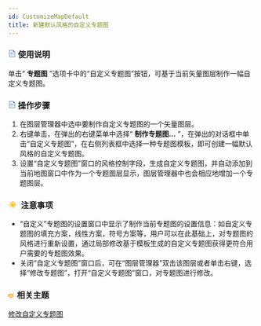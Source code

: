 ```yaml
---
id: CustomizeMapDefault
title: 新建默认风格的自定义专题图
---
```

### ![](../../img/read.gif) 使用说明

单击“ **专题图** ”选项卡中的“自定义专题图”按钮，可基于当前矢量图层制作一幅自定义专题图。

### ![](../../img/read.gif) 操作步骤

1. 在图层管理器中选中要制作自定义专题图的一个矢量图层。
2. 右键单击，在弹出的右键菜单中选择“ **制作专题图...** ”，在弹出的对话框中单击“自定义专题图”，在右侧列表框中选择一种专题图模板，即可创建一幅默认风格的自定义专题图。 
3. 设置“自定义专题图”窗口的风格控制字段，生成自定义专题图，并自动添加到当前地图窗口中作为一个专题图层显示，图层管理器中也会相应地增加一个专题图层。  

### ![](../../img/note.png) 注意事项

* “自定义”专题图的设置窗口中显示了制作当前专题图的设置信息：如自定义专题图的填充方案，线性方案，符号方案等，用户可以在此基础上，对专题图的风格进行重新设置，通过局部修改基于模板生成的自定义专题图获得更符合用户需要的专题图效果。
* 关闭“自定义专题图”窗口后，可在“图层管理器”双击该图层或者单击右键，选择“修改专题图”，打开“自定义专题图”窗口，对专题图进行修改。

### ![](../../img/seealso.png) 相关主题

[修改自定义专题图](CustomizeMapGroupDia.html)